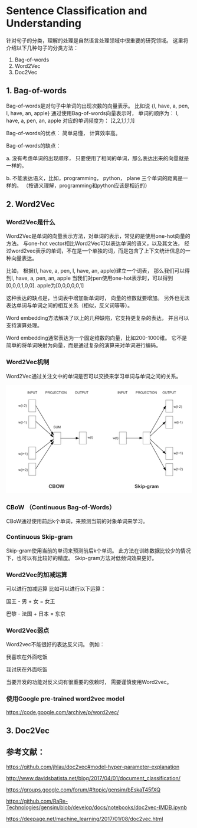 
# Sentence Classification and Understanding

针对句子的分类，理解的处理是自然语言处理领域中很重要的研究领域。
这里将介绍以下几种句子的分类方法：
1. Bag-of-words
2. Word2Vec
3. Doc2Vec


## 1. Bag-of-words
Bag-of-words是对句子中单词的出现次数的向量表示。 比如说
{I, have, a, pen, I, have, an, apple}
通过使用Bag-of-words向量表示时， 单词的顺序为： 
I, have, a, pen, an, apple
对应的单词频度为：
[2,2,1,1,1,1]

Bag-of-words的优点： 简单易懂， 计算效率高。

Bag-of-words的缺点：

  a. 没有考虑单词的出现顺序， 只要使用了相同的单词，那么表达出来的向量就是一样的。

  b. 不能表达语义，比如，programming， python， plane 三个单词的距离是一样的。 （按语义理解，programming和python应该是相近的）

## 2. Word2Vec

### Word2Vec是什么
Word2Vec是单词的向量表示方法，对单词的表示，常见的是使用one-hot向量的方法。 
与one-hot vector相比Word2Vec可以表达单词的语义，以及其文法， 经过word2vec表示的单词，不在是一个单独的词，而是包含了上下文统计信息的一种向量表达。

比如， 根据{I, have, a, pen, I, have, an, apple}建立一个词表， 那么我们可以得到I, have, a, pen, an, apple
当我们对pen使用one-hot表示时，可以得到[0,0,0,1,0,0].
apple为[0,0,0,0,0,1]

这种表达的缺点是，当词表中增加新单词时， 向量的维数就要增加。 另外也无法表达单词与单词之间的相互关系（相似，反义词等等）。

Word embedding方法解决了以上的几种缺陷，它支持更复杂的表达， 并且可以支持演算处理。

Word embedding通常表达为一个固定维数的向量，比如200-1000维。 它不是简单的将单词映射为向量，而是通过复杂的演算来对单词进行编码。


### Word2Vec机制

Word2Vec通过关注文中的单词是否可以交换来学习单词与单词之间的关系。

![CBow and Skip-ngram](/images/201709/word2vec_diagrams.png)

### CBoW （Continuous Bag-of-Words）

CBoW通过使用前后k个单词，来预测当前的对象单词来学习。


### Continuous Skip-gram

Skip-gram使用当前的单词来预测前后k个单词。
此方法在训练数据比较少的情况下，也可以有比较好的精度。
Skip-gram方法对低频词效果更好。


### Word2Vec的加减运算

可以进行加减运算
比如可以进行以下运算：

国王 - 男 + 女 = 女王

巴黎 - 法国 + 日本 = 东京


### Word2Vec弱点

Word2vec不能很好的表达反义词。
例如：

我喜欢在外面吃饭

我讨厌在外面吃饭

当要开发的功能对反义词有很重要的依赖时， 需要谨慎使用Word2vec。

### 使用Google pre-trained word2vec model

https://code.google.com/archive/p/word2vec/


## 3. Doc2Vec






## 参考文献：

https://github.com/jhlau/doc2vec#model-hyper-parameter-explanation

http://www.davidsbatista.net/blog/2017/04/01/document_classification/

https://groups.google.com/forum/#!topic/gensim/bEskaT45fXQ

https://github.com/RaRe-Technologies/gensim/blob/develop/docs/notebooks/doc2vec-IMDB.ipynb

https://deepage.net/machine_learning/2017/01/08/doc2vec.html


